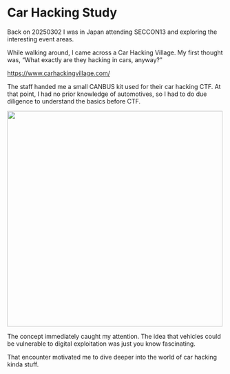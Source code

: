 #  Car Hacking Study

Back on 20250302 I was in Japan attending SECCON13 and exploring the interesting event areas.

While walking around, I came across a Car Hacking Village. My first thought was, “What exactly are they hacking in cars, anyway?"

https://www.carhackingvillage.com/

The staff handed me a small CANBUS kit used for their car hacking CTF. At that point, I had no prior knowledge of automotives, so I had to do due diligence to understand the basics before CTF.

<img src="images/20250302_1.png" width="500">

The concept immediately caught my attention. The idea that vehicles could be vulnerable to digital exploitation was just you know fascinating. 

That encounter motivated me to dive deeper into the world of car hacking kinda stuff.
